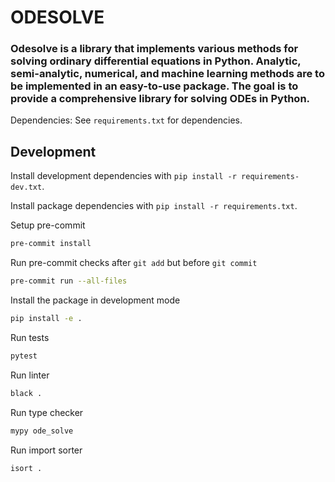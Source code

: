 ﻿# ODESOLVE

### Odesolve is a library that implements various methods for solving ordinary differential equations in Python.  Analytic, semi-analytic, numerical, and machine learning methods are to be implemented in an easy-to-use package.  The goal is to provide a comprehensive library for solving ODEs in Python.

Dependencies:
See `requirements.txt` for dependencies.


## Development

Install development dependencies with `pip install -r requirements-dev.txt`.

Install package dependencies with `pip install -r requirements.txt`.

Setup pre-commit

```bash
pre-commit install
```

Run pre-commit checks after `git add` but before `git commit`

```bash
pre-commit run --all-files
```

Install the package in development mode

```bash
pip install -e .
```

Run tests

```bash
pytest
```

Run linter

```bash
black .
```

Run type checker

```bash
mypy ode_solve
```

Run import sorter

```bash
isort .
```
 
